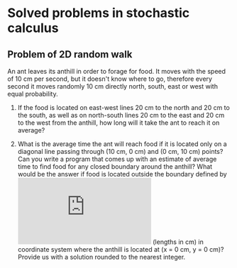 # Solved problems in stochastic calculus

## Problem of 2D random walk
An ant leaves its anthill in order to forage for food. It moves with the speed of 10 cm per second, but it doesn't know where to go, therefore every second it moves randomly 10 cm directly north, south, east or west with equal probability.

1) If the food is located on east-west lines 20 cm to the north and 20 cm to the south, as well as on north-south lines 20 cm to the east and 20 cm to the west from the anthill, how long will it take the ant to reach it on average?

2) What is the average time the ant will reach food if it is located only on a diagonal line passing through (10 cm, 0 cm) and (0 cm, 10 cm) points?
Can you write a program that comes up with an estimate of average time to find food for any closed boundary around the anthill? What would be the answer if food is located outside the boundary defined by 
![equation](https://latex.codecogs.com/gif.latex?%5Cfrac%7B%28x-2.5%29%5E2%7D%7B30%5E2%7D%20&plus;%20%5Cfrac%7B%28y-2.5%29%5E2%7D%7B40%5E2%7D%20%3C%201) (lengths in cm) in coordinate system where the anthill is located at (x = 0 cm, y = 0 cm)? Provide us with a solution rounded to the nearest integer.
